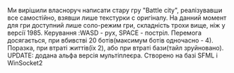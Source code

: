 Ми вирішили власноруч написати стару гру "Battle city", реалізувавши все самостійно, взявши лише текстурки с оригіналу. На данний момент для гри доступний лише соло-режим гри, складність трохи вище, ніж у версії 1985. Керування :WASD - рух, SPACE - постріл. Перемога досягається, при вбивстві 20 ботів(максимум ботів одночасно - 4). Поразка, при втраті життів(їх 2), або при втраті бази(тайл зруйновано).
UPDATE: додана альфа версія мультіплеєра.
Cтворено на базі SFML і WinSocket2
